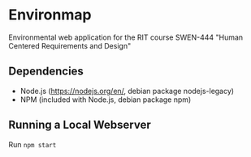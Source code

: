 # Environmap
Environmental web application for the RIT course SWEN-444 "Human Centered Requirements and Design"

## Dependencies
* Node.js (https://nodejs.org/en/, debian package nodejs-legacy)
* NPM (included with Node.js, debian package npm)

## Running a Local Webserver
Run ```npm start```
